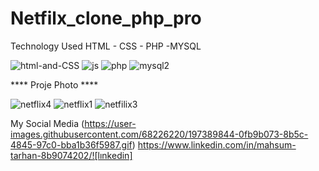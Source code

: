 # Netfilx_clone_php_pro

Technology Used
HTML - CSS - PHP -MYSQL

![html-and-CSS](https://user-images.githubusercontent.com/68226220/197389505-680ccd9f-1ddc-40c8-aa3e-3f4be5abc745.gif)
![js](https://user-images.githubusercontent.com/68226220/197389508-84d5420f-8c6e-48c4-a597-5fa731ea540f.gif) 
![php](https://user-images.githubusercontent.com/68226220/197389588-46144844-f45a-47b8-9553-d76cd51dbaa0.gif)
![mysql2](https://user-images.githubusercontent.com/68226220/197389672-564c2ec3-6d8f-489a-b2d6-f4ec1f6ae450.gif)


 ****  Proje Photo  ****

![netflix4](https://user-images.githubusercontent.com/68226220/197389047-720eee2f-5dea-402a-b378-518fe8110feb.png)
![netflix1](https://user-images.githubusercontent.com/68226220/197388954-f4395869-6a70-4b3a-93fe-817c98dc73be.png)
![netfilix3](https://user-images.githubusercontent.com/68226220/197388966-2d440ab9-b35b-46ec-b494-9ca285e4ea76.png)


My Social Media
(https://user-images.githubusercontent.com/68226220/197389844-0fb9b073-8b5c-4845-97c0-bba1b36f5987.gif)
https://www.linkedin.com/in/mahsum-tarhan-8b9074202/![lınkedin]


